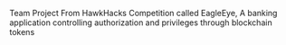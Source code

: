Team Project From HawkHacks Competition called EagleEye, A banking application controlling authorization and privileges through blockchain tokens
